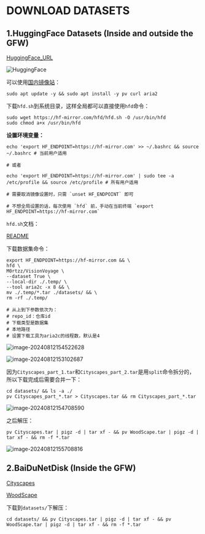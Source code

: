 # DOWNLOAD DATASETS

## 1.HuggingFace Datasets (Inside and outside the GFW)

[HuggingFace_URL](https://huggingface.co/datasets/M0rtzz/VisionVoyage/tree/main)

![HuggingFace](https://static.m0rtzz.com/images/Year:2024/Month:08/Day:12/14:08:33_image-20240812140828114.png)

可以使用[国内镜像站](https://hf-mirror.com/)：

```shell
sudo apt update -y && sudo apt install -y pv curl aria2
```

下载`hfd.sh`到系统目录，这样全局都可以直接使用`hfd`命令：

```shell
sudo wget https://hf-mirror.com/hfd/hfd.sh -O /usr/bin/hfd
sudo chmod a+x /usr/bin/hfd
```

**设置环境变量：**

```shell
echo 'export HF_ENDPOINT=https://hf-mirror.com' >> ~/.bashrc && source ~/.bashrc # 当前用户适用

# 或者

echo 'export HF_ENDPOINT=https://hf-mirror.com' | sudo tee -a /etc/profile && source /etc/profile # 所有用户适用

# 需要取消镜像设置时，只需 `unset HF_ENDPOINT` 即可

# 不想全局设置的话，每次使用 `hfd` 前，手动在当前终端 `export HF_ENDPOINT=https://hf-mirror.com`
```

`hfd.sh`文档：

[README](./Huggingface_Model_Downloader.md)

下载数据集命令：

```shell
export HF_ENDPOINT=https://hf-mirror.com && \
hfd \
M0rtzz/VisionVoyage \
--dataset True \
--local-dir ./.temp/ \
--tool aria2c -x 8 && \
mv ./.temp/*.tar ./datasets/ && \
rm -rf ./.temp/

# 从上到下参数依次为：
# repo_id：仓库id
# 下载类型是数据集
# 本地路径
# 设置下载工具为aria2c的线程数，默认是4
```

![image-20240812154522628](https://static.m0rtzz.com/images/Year:2024/Month:08/Day:12/15:45:22_image-20240812154522628.png)

![image-20240812153102687](https://static.m0rtzz.com/images/Year:2024/Month:08/Day:12/15:31:02_image-20240812153102687.png)

因为`Cityscapes_part_1.tar`和`Cityscapes_part_2.tar`是用`split`命令拆分的，所以下载完成后需要合并一下：

```shell
cd datasets/ && ls -a ./
pv Cityscapes_part_*.tar > Cityscapes.tar && rm Cityscapes_part_*.tar
```

![image-20240812154708590](https://static.m0rtzz.com/images/Year:2024/Month:08/Day:12/15:47:08_image-20240812154708590.png)

之后解压：

```shell
pv Cityscapes.tar | pigz -d | tar xf - && pv WoodScape.tar | pigz -d | tar xf - && rm -f *.tar
```

![image-20240812155708816](https://static.m0rtzz.com/images/Year:2024/Month:08/Day:12/15:57:08_image-20240812155708816.png)

## 2.BaiDuNetDisk (Inside the GFW)

[Cityscapes](https://pan.baidu.com/s/1W-CN19oJuumFL3zr9hrq2g?pwd=1226)

[WoodScape](https://pan.baidu.com/s/1GFmx-Mfb8NVkFyuvkV8eLA?pwd=1226)

下载到`datasets/`下解压：

```shell
cd datasets/ && pv Cityscapes.tar | pigz -d | tar xf - && pv WoodScape.tar | pigz -d | tar xf - && rm -f *.tar
```
